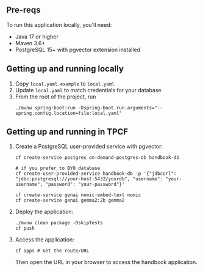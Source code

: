 ## Pre-reqs
To run this application locally, you'll need:

- Java 17 or higher
- Maven 3.6+
- PostgreSQL 15+ with pgvector extension installed


## Getting up and running locally
1. Copy `local.yaml.example` to `local.yaml`
2. Update `local.yaml` to match credentials for your database
3. From the root of the project, run 
   ```shell
   ./mvnw spring-boot:run -Dspring-boot.run.arguments="--spring.config.location=file:local.yaml"
   ```

## Getting up and running in TPCF
1. Create a PostgreSQL user-provided service with pgvector:
   ```shell
   cf create-service postgres on-demand-postgres-db handbook-db
   
   # if you prefer to BYO database
   cf create-user-provided-service handbook-db -p '{"jdbcUrl": "jdbc:postgresql://your-host:5432/yourdb", "username": "your-username", "password": "your-password"}'

   cf create-service genai nomic-embed-text nomic
   cf create-service genai gemma2:2b gemma2
   ```

2. Deploy the application:
   ```shell
   ./mvnw clean package -DskipTests
   cf push 
   ```

3. Access the application:
   ```shell
   cf apps # Get the route/URL
   ```
   Then open the URL in your browser to access the handbook application.

